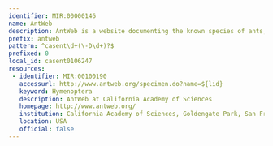 ```yaml
---
identifier: MIR:00000146
name: AntWeb
description: AntWeb is a website documenting the known species of ants, with records for each species linked to their geographical distribution, life history, and includes pictures.
prefix: antweb
pattern: ^casent\d+(\-D\d+)?$
prefixed: 0
local_id: casent0106247
resources:
 - identifier: MIR:00100190
   accessurl: http://www.antweb.org/specimen.do?name=${lid}
   keyword: Hymenoptera
   description: AntWeb at California Academy of Sciences
   homepage: http://www.antweb.org/
   institution: California Academy of Sciences, Goldengate Park, San Francisco
   location: USA
   official: false
---
```


